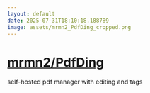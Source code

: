 ```yaml
---
layout: default
date: 2025-07-31T18:10:18.188789
image: assets/mrmn2_PdfDing_cropped.png
---
```


# [mrmn2/PdfDing](https://github.com/mrmn2/PdfDing)

self-hosted pdf manager with editing and tags
